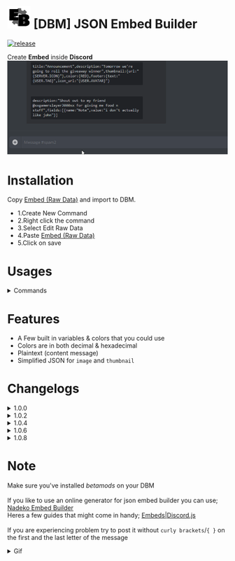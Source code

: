 # ![app icon](./Screenshot/EB.png) [DBM] JSON Embed Builder
[![release](https://img.shields.io/static/v1?label=release&message=1.0.8&color=red)](https://github.com/Gr3nDy/DBM-Embed-Builder/)

Create **Embed** inside **Discord**
![gif](./Screenshot/GIF.gif)

 
# Installation
Copy [Embed (Raw Data)](https://raw.githubusercontent.com/Gr3nDy/DBM-Embed-Builder/master/RawData/embed.json) and import to
DBM.
* 1.Create New Command
* 2.Right click the command
* 3.Select Edit Raw Data
* 4.Paste [Embed (Raw Data)](https://raw.githubusercontent.com/Gr3nDy/DBM-Embed-Builder/master/RawData/embed.json)
* 5.Click on save


# Usages
<details><summary>Commands</summary>

* `embed <embed>` | Create embed from json
* `embed help <1/2/3/4/5>` | Embed Builder guide
* `embed variables` | List of variables
* `embed colors` | List of color variables
* `embed examples` | List of example format
</details>

# Features
* A Few built in variables & colors that you could use 
* Colors are in both decimal & hexadecimal
* Plaintext (content message)
* Simplified JSON for `image` and `thumbnail`


# Changelogs

<details><summary>1.0.0</summary>

* Added `embed help`
* Bugs fixed
</details>

<details><summary>1.0.2</summary>

* Added `embed variables`
* Added `embed colors`
* Added `embed examples`
* Bugs fixed
</details>

<details><summary>1.0.4</summary>

* More relaxed JSON
* Thumbnail & Image both works with or without `{url:}`
* Added more colors & variables
* Added `plainText`
* Bugs fixed
</details>

<details><summary>1.0.6</summary>

* Added Random Color `{RANDOM_COLOR}`
* Fixed Invalid `\` When creating new line
* Fixed Invalid `\` When inserting double quotes
* [DOWNLOAD 1.0.6 (OLDER VERSION)](https://raw.githubusercontent.com/Gr3nDy/DBM-Embed-Builder/master/RawData/embed-1-0-6(old%20version).json)
</details>

<details><summary>1.0.8</summary>

* Added `ALIASES` (Now it's easier to post an embed)
* Ability to change `ALIASES` Prefix
* Bugs fixed
<br>
* [DOWNLOAD 1.0.8 (LATEST VERSION)](https://raw.githubusercontent.com/Gr3nDy/DBM-Embed-Builder/master/RawData/embed.json)
</details>

# Note
Make sure you've installed <em>betamods</em> on your DBM
<br>
<br>
If you like to use an online generator for json embed builder you can use; [Nadeko Embed Builder](https://eb.nadeko.bot)
<br>
Heres a few guides that might come in handy; [Embeds|Discord.js](http://discordjs.guide/popular-topics/embeds.html)
<br>
<br>
If you are experiencing problem try to post it without `curly brackets`/`{ }` on the first and the last letter of the message
<details><summary>Gif</summary>

![curly](./Screenshot/curlybrackets.gif)
</details>
